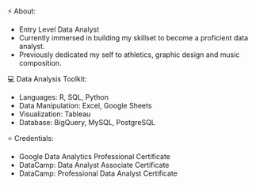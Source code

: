 ⚡ About:
- Entry Level Data Analyst
- Currently immersed in building my skillset to become a proficient data analyst.
- Previously dedicated my self to athletics, graphic design and music composition. 


💻 Data Analysis Toolkit:

- Languages: R, SQL, Python
- Data Manipulation: Excel, Google Sheets
- Visualization: Tableau
- Database: BigQuery, MySQL, PostgreSQL

:star: Credentials: 

- Google Data Analytics Professional Certificate
- DataCamp: Data Analyst Associate Certificate
- DataCamp: Professional Data Analyst Certificate
